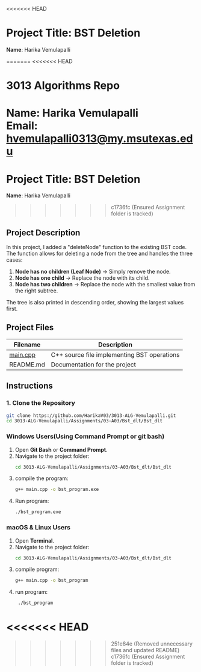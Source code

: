 <<<<<<< HEAD
  
# Project Title: BST Deletion
**Name**: Harika Vemulapalli

=======
<<<<<<< HEAD
#  3013 Algorithms Repo  

**Name:** Harika Vemulapalli   
**Email:** hvemulapalli0313@my.msutexas.edu  
=======
  
# Project Title: BST Deletion
**Name**: Harika Vemulapalli

>>>>>>> c1736fc (Ensured Assignment folder is tracked)
## Project Description
In this project, I added a "deleteNode" function to the existing BST code. The function allows for deleting a node from the tree and handles the three cases:
1. **Node has no children (Leaf Node)** → Simply remove the node.
2. **Node has one child** → Replace the node with its child.
3. **Node has two children** → Replace the node with the smallest value from the right subtree.

The tree is also printed in descending order, showing the largest values first.
   
## Project Files
| Filename  | Description |   
|-----------|-------------|
 | [main.cpp](./Bst_dlt/Bst_dlt/main.cpp)| C++ source file implementing BST operations |
 | README.md| Documentation for the project |
## Instructions
### 1. Clone the Repository
```bash
git clone https://github.com/HarikaV03/3013-ALG-Vemulapalli.git
cd 3013-ALG-Vemulapalli/Assignments/03-A03/Bst_dlt/Bst_dlt
```
### Windows Users(Using Command Prompt or git bash)
1. Open **Git Bash** or **Command Prompt**.
2. Navigate to the project folder:
   ```sh
   cd 3013-ALG-Vemulapalli/Assignments/03-A03/Bst_dlt/Bst_dlt
   ```
3. compile the program:
   ```sh
   g++ main.cpp -o bst_program.exe
   ```
4. Run program:
   ```sh
   ./bst_program.exe
   ```
### macOS & Linux Users  
   
1. Open **Terminal**.
2. Navigate to the project folder:
   ```sh
   cd 3013-ALG-Vemulapalli/Assignments/03-A03/Bst_dlt/Bst_dlt
   ```
3. compile program:
   ```sh
   g++ main.cpp -o bst_program
   ```
4. run program:
   ```sh  
    ./bst_program
   ```
<<<<<<< HEAD
=======
>>>>>>> 251e84e (Removed unnecessary files and updated README)
>>>>>>> c1736fc (Ensured Assignment folder is tracked)

